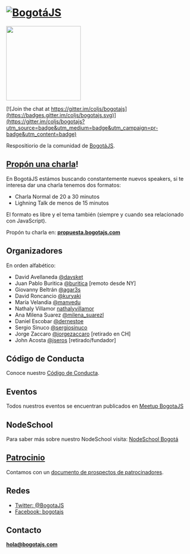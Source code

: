 # [![BogotáJS](https://raw.githubusercontent.com/coljs/bogotajs/master/assets/img/logo/LogoBogJSBleed.png)](http://bogotajs.com)

<img src="https://raw.githubusercontent.com/coljs/bogotajs/master/assets/img/logo/LogoBogJSBleed.png" width="200" />

[![Join the chat at https://gitter.im/coljs/bogotajs](https://badges.gitter.im/coljs/bogotajs.svg)](https://gitter.im/coljs/bogotajs?utm_source=badge&utm_medium=badge&utm_campaign=pr-badge&utm_content=badge)

Respositiorio de la comunidad de [BogotáJS](http://bogotajs.com).

## [Propón una charla](propuesta.bogotajs.com)!

En BogotáJS estámos buscando constantemente nuevos speakers, si te interesa dar una charla tenemos
dos formatos:

- Charla Normal de 20 a 30 minutos
- Lighning Talk de menos de 15 minutos

El formato es libre y el tema también (siempre y cuando sea relacionado con JavaScript).

Propón tu charla en: **[propuesta.bogotajs.com](propuesta.bogotajs.com)**

## Organizadores

En orden alfabético:

- David Avellaneda [@davsket](http://twitter.com/davsket)
- Juan Pablo Buritica [@buritica](http://twitter.com/buritica) [remoto desde NY]
- Giovanny Beltrán [@agar3s](http://twitter.com/agar3s)
- David Roncancio [@kuryaki](http://twitter.com/kuryaki)
- María Velandia [@manvedu](https://twitter.com/manvedu)
- Nathaly Villamor [nathalyvillamor](https://twitter.com/nathalyvillamor)
- Ana Milena Suarez [@milena_suarezl](https://twitter.com/milena_suarezl)
- Daniel Escobar [@dernestoe](https://twitter.com/dernestoe)
- Sergio Sinuco [@sergiosinuco](https://twitter.com/sergiosinuco)
- Jorge Zaccaro [@jorgezaccaro](http://twitter.com/jorgezaccaro) [retirado en CH]
- John Acosta [@jseros](http://twitter.com/jseros) [retirado/fundador]

## Código de Conducta

Conoce nuestro [Código de Conducta](CODIGO-DE-CONDUCTA.md).

## Eventos

Todos nuestros eventos se encuentran publicados en [Meetup BogotaJS](http://bogotajs.com)

## NodeSchool

Para saber más sobre nuestro NodeSchool visita: [NodeSchool Bogotá](https://github.com/nodeschool/bogota)

## [Patrocinio](PATROCINIO.md)

Contamos con un [documento de prospectos de patrocinadores](PATROCINIO.md).

## Redes

- [Twitter: @BogotaJS](https://twitter.com/BogotaJS)
- [Facebook: bogotajs](https://www.facebook.com/groups/bogotajs/)

## Contacto

**[hola@bogotajs.com](mailto:hola@bogotajs.com)**
